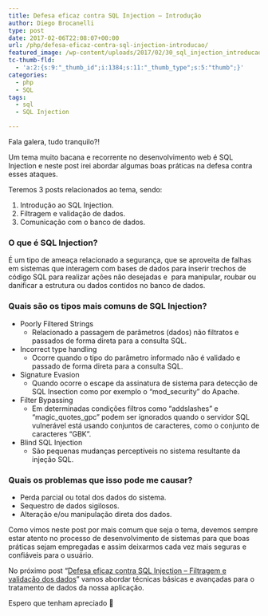 ```yaml
---
title: Defesa eficaz contra SQL Injection – Introdução
author: Diego Brocanelli
type: post
date: 2017-02-06T22:08:07+00:00
url: /php/defesa-eficaz-contra-sql-injection-introducao/
featured_image: /wp-content/uploads/2017/02/30_sql_injection_introducao.png
tc-thumb-fld:
  - 'a:2:{s:9:"_thumb_id";i:1384;s:11:"_thumb_type";s:5:"thumb";}'
categories:
  - php
  - SQL
tags:
  - sql
  - SQL Injection

---
```

Fala galera, tudo tranquilo?!

Um tema muito bacana e recorrente no desenvolvimento web é SQL Injection e neste post irei abordar algumas boas práticas na defesa contra esses ataques.

Teremos 3 posts relacionados ao tema, sendo:

1. Introdução ao SQL Injection.
2. Filtragem e validação de dados.
3. Comunicação com o banco de dados.

### O que é SQL Injection?

É um tipo de ameaça relacionado a segurança, que se aproveita de falhas em sistemas que interagem com bases de dados para inserir trechos de código SQL para realizar ações não desejadas e  para manipular, roubar ou danificar a estrutura ou dados contidos no banco de dados.

### Quais são os tipos mais comuns de SQL Injection?

* Poorly Filtered Strings 
  * Relacionado a passagem de parâmetros (dados) não filtratos e passados de forma direta para a consulta SQL.
* Incorrect type handling 
  * Ocorre quando o tipo do parâmetro informado não é validado e passado de forma direta para a consulta SQL.
* Signature Evasion 
  * Quando ocorre o escape da assinatura de sistema para detecção de SQL Insection como por exemplo o &#8220;mod_security&#8221; do Apache.
* Filter Bypassing 
  * Em determinadas condições filtros como &#8220;addslashes&#8221; e &#8220;magic\_quotes\_gpc&#8221; podem ser ignorados quando o servidor SQL vulnerável está usando conjuntos de caracteres, como o conjunto de caracteres &#8220;GBK&#8221;.
* Blind SQL Injection 
  * São pequenas mudanças perceptíveis no sistema resultante da injeção SQL.

### Quais os problemas que isso pode me causar?

* Perda parcial ou total dos dados do sistema.
* Sequestro de dados sigilosos.
* Alteração e/ou manipulação direta dos dados.

Como vimos neste post por mais comum que seja o tema, devemos sempre estar atento no processo de desenvolvimento de sistemas para que boas práticas sejam empregadas e assim deixarmos cada vez mais seguras e confiáveis para o usuário.

No próximo post &#8220;[Defesa eficaz contra SQL Injection &#8211; Filtragem e validação dos dados][1]&#8221; vamos abordar técnicas básicas e avançadas para o tratamento de dados da nossa aplicação.

Espero que tenham apreciado 🙂

 [1]: http://www.diegobrocanelli.com.br/php/defesa-eficaz-contra-sql-injection-filtragem-e-validacao-dos-dados/